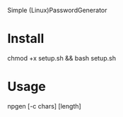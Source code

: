 Simple (Linux)PasswordGenerator

# Install
chmod +x setup.sh && bash setup.sh
 
# Usage
npgen [-c chars] [length]
